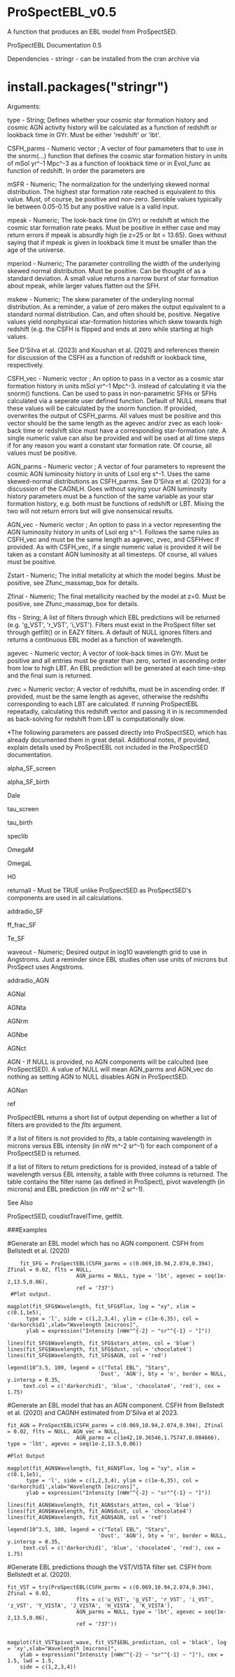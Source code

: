 # ProSpectEBL_v0.5
A function that produces an EBL model from ProSpectSED.


ProSpectEBL Documentation 0.5

Dependencies - stringr - can be installed from the cran archive via

# install.packages("stringr")




Arguments:

type - String; Defines whether your cosmic star formation history and cosmic AGN activity history will be calculated 
as a function of redshift or lookback time in GYr. Must be either 'redshift' or 'lbt'. 

CSFH_parms - Numeric vector ; A vector of four pamameters that to use in the snorm(...) function that defines the cosmic star formation history in units of mSol yr^-1 Mpc^-3
as a function of lookback time or in Evol_func as function of redshift. In order the parameters are

mSFR - Numeric; The normalization for the underlying skewed normal distribution. 
	The highest star formation rate reached is equivalent to this value. Must, 
	of course, be positive and non-zero. Sensible values typically lie between 0.05-0.15 but any positive value is a valid input.

mpeak - Numeric; The look-back time (in GYr) or redshift at which the cosmic star formation rate peaks. Must be positive in either case and may
	return errors if mpeak is absurdly high (ie z=25 or lbt = 13.65). Goes without saying that if mpeak is given in lookback time it must be smaller 
	than the age of the universe. 
		
mperiod - Numeric; The parameter controlling the width of the underlying skewed normal distribution. Must be positive. Can be thought of as
	a standard deviation. A small value returns a narrow burst of star formation about mpeak, while larger values flatten out the SFH.
	
mskew - Numeric; The skew parameter of the underyling normal distribution. As a reminder, a value of zero makes the output equivalent
	to a standard normal distribution. Can, and often should be, positive. Negative values yield nonphysical star-formation histories which 
	skew towards high redshift (e.g. the CSFH is flipped and ends at zero while starting at high values.
	
See D'Silva et al. (2023) and Koushan et al. (2021) and references therein for discussion of the CSFH as a function of redshift or lookback time, respectively.

CSFH_vec - Numeric vector ; An option to pass in a vector as a cosmic star formation history in units mSol yr^-1 Mpc^-3. instead of calculating it via the snorm() functions.
Can be used to pass in non-parametric SFHs or SFHs calculated via a seperate user defined function. Default of NULL means that these values will be calculated
by the snorm function. If provided, overwrites the output of CSFH_parms. All values must be positive and this vector should be the same length as the agevec and/or zvec 
as each look-back time or redshift slice must have a corresponding star-formation rate. A single numeric value can also be provided and will be used at all time steps if for
any reason you want a constant star formation rate. Of course, all values must be positive.


AGN_parms - Numeric vector ; A vector of four parameters to represent the cosmic AGN luminosity history in units of Lsol erg s^-1. Uses the same 
skewed-normal distributions as CSFH_parms. See D'Silva et al. (2023) for a discussion of the CAGNLH. Goes without saying your AGN luminosity history 
parameters must be a function of the same variable as your star formation history, e.g. both must be functions of redshift or LBT. Mixing
the two will not return errors but will give nonsensical results. 
	

AGN_vec - Numeric vector ; An option to pass in a vector representing the AGN luminosity history in units of Lsol erg s^-1. Follows the same rules
as CSFH_vec and must be the same length as agevec, zvec, and CSFHvec if provided. As with CSFH_vec, if a single numeric value is provided it
will be taken as a constant AGN luminosity at all timesteps. Of course, all values must be positive.

Zstart - Numeric; The initial metallcity at which the model begins. Must be positive, see Zfunc_massmap_box for details.

Zfinal - Numeric; The final metallicity reached by the model at z=0. Must be positive, see Zfunc_massmap_box for details.

flts - String; A list of filters through which EBL predictions will be returned (e.g. 'g_VST', 'r_VST', 'i_VST'). 
Filters must exist in the ProSpect filter set through getfilt() or in EAZY filters. A default of NULL ignores filters and
returns a continuous EBL model as a function of wavelength.


agevec - Numeric vector; A vector of look-back times in GYr. Must be positive and all entries must be greater than zero,
sorted in ascending order from low to high LBT. An EBL prediction will be generated at each time-step and the final sum is returned.

zvec = Numeric vector; A vector of redshifts, must be in ascending order. If provided, must be the same length as agevec, otherwise the
redshifts corresponding to each LBT are calculated. If running ProSpectEBL repeatadly, calculating this redshift vector and passing
it in is recommended as back-solving for redshift from LBT is computationally slow.

*The following parameters are passed directly into ProSpectSED, which has already documented them in great detail. Additional notes,
if provided, explain details used by ProSpectEBL not included in the ProSpectSED documentation.


alpha_SF_screen

alpha_SF_birth

Dale

tau_screen

tau_birth

speclib

OmegaM

OmegaL

H0

returnall - Must be TRUE unlike ProSpectSED as ProSpectSED's components are used in all calculations.

addradio_SF

ff_frac_SF

Te_SF

waveout - Numeric; Desired output in log10 wavelength grid to use in Angstroms. Just a reminder since EBL studies often use units of microns but ProSpect uses Angstroms. 

addradio_AGN

AGNal

AGNta

AGNrm

AGNbe

AGNct

AGN - If NULL is provided, no AGN components will be calculted (see ProSpectSED). A value of NULL will mean AGN_parms and AGN_vec do nothing as
setting AGN to NULL disables AGN in ProSpectSED.

AGNan

ref 

ProSpectEBL returns a short list of output depending on whether a list of filters are provided to the *flts* argument. 

If a list of filters is not provided to *flts*, a table containing wavelength in microns versus EBL 
intensity (in nW m^-2 sr^-1) for each component of a ProSpectSED is returned.

If a list of filters to return predictions for is provided, instead of a table of wavelength versus EBL intensity, a table with three columns is returned.
The table contains the filter name (as defined in ProSpect), pivot wavelength (in microns) and EBL prediction (in nW m^-2 sr^-1). 



See Also

ProSpectSED, cosdistTravelTime, getfilt.



###Examples 

#Generate an EBL model which has no AGN component. CSFH from Bellstedt et al. (2020)
    
        fit_SFG = ProSpectEBL(CSFH_parms = c(0.069,10.94,2.074,0.394), Zfinal = 0.02, flts = NULL,
                          AGN_parms = NULL, type = 'lbt', agevec = seq(1e-2,13.5,0.06),
                          ref = '737')
     #Plot output. 

    magplot(fit_SFG$Wavelength, fit_SFG$Flux, log = "xy", xlim = c(0.1,1e5),
          type = 'l', side = c(1,2,3,4), ylim = c(1e-6,35), col = 'darkorchid1',xlab="Wavelength [microns]",
          ylab = expression("Intensity [nWm"^{-2} ~ "sr"^{-1} ~ "]"))
  
    lines(fit_SFG$Wavelength, fit_SFG$stars_atten, col = 'blue')
    lines(fit_SFG$Wavelength, fit_SFG$dust, col = 'chocolate4') 
    lines(fit_SFG$Wavelength, fit_SFG$AGN, col = 'red')
  
    legend(10^3.5, 100, legend = c("Total EBL", "Stars",
                                 'Dust', 'AGN'), bty = 'n', border = NULL, y.intersp = 0.35,
         text.col = c('darkorchid1', 'blue', 'chocolate4', 'red'), cex = 1.75)




#Generate an EBL model that has an AGN component. CSFH from Bellstedt et al. (2020) and CAGNH estimated from D'Silva et al 2023.
 
    fit_AGN = ProSpectEBL(CSFH_parms = c(0.069,10.94,2.074,0.394), Zfinal = 0.02, flts = NULL, AGN_vec = NULL,
                          AGN_parms = c(1e42,10.36546,1.75747,0.084666), type = 'lbt', agevec = seq(1e-2,13.5,0.06))

    #Plot Output
    
    magplot(fit_AGN$Wavelength, fit_AGN$Flux, log = "xy", xlim = c(0.1,1e5),
          type = 'l', side = c(1,2,3,4), ylim = c(1e-6,35), col = 'darkorchid1',xlab="Wavelength [microns]",
          ylab = expression("Intensity [nWm"^{-2} ~ "sr"^{-1} ~ "]"))
  
    lines(fit_AGN$Wavelength, fit_AGN$stars_atten, col = 'blue')
    lines(fit_AGN$Wavelength, fit_AGN$dust, col = 'chocolate4') 
    lines(fit_AGN$Wavelength, fit_AGN$AGN, col = 'red')
  
    legend(10^3.5, 100, legend = c("Total EBL", "Stars",
                                 'Dust', 'AGN'), bty = 'n', border = NULL, y.intersp = 0.35,
         text.col = c('darkorchid1', 'blue', 'chocolate4', 'red'), cex = 1.75)
  

#Generate EBL predictions though the VST/VISTA filter set. CSFH from Bellstedt et al. (2020). 
	
 	fit_VST = try(ProSpectEBL(CSFH_parms = c(0.069,10.94,2.074,0.394), Zfinal = 0.02, 
                          flts = c('u_VST', 'g_VST', 'r_VST', 'i_VST', 'z_VST', 'Y_VISTA', 'J_VISTA', 'H_VISTA', 'K_VISTA'),
                          AGN_parms = NULL, type = 'lbt', agevec = seq(1e-2,13.5,0.06),
                          ref = '737'))


	magplot(fit_VST$pivot_wave, fit_VST$EBL_prediction, col = 'black', log = 'xy',xlab="Wavelength [microns]",
        ylab = expression("Intensity [nWm"^{-2} ~ "sr"^{-1} ~ "]"), cex = 1.5, lwd = 1.5,
        side = c(1,2,3,4))


                           
                           
